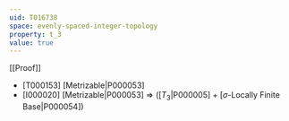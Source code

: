 ```yaml
---
uid: T016738
space: evenly-spaced-integer-topology
property: t_3
value: true
---
```

[[Proof]]

* [T000153] [Metrizable|P000053]
* [I000020] [Metrizable|P000053] => ([$T_3$|P000005] + [$\sigma$-Locally Finite Base|P000054])

